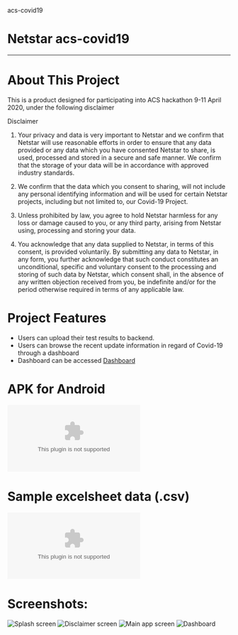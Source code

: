 acs-covid19



# Netstar acs-covid19

 

---

# About This Project

This is a product designed for participating into ACS hackathon 9-11 April 2020, under the following disclaimer

Disclaimer

1.	Your privacy and data is very important to Netstar and we confirm that Netstar will use 	reasonable efforts in order to ensure that any data provided or any data which you have 	consented Netstar to share, is used, processed and stored in a secure and safe manner. We 	confirm that the storage of your data will be in accordance with approved industry 	standards. 

2.	We confirm that the data which you consent to sharing, will not include any personal 	identifying information and will be used for certain Netstar projects, including but not limited 	to, our	Covid-19 Project.

3.	Unless prohibited by law, you agree to hold Netstar harmless for any loss or damage caused 	to you, or any third party, arising from Netstar using, processing and storing your data. 	
4.	You acknowledge that any data supplied to Netstar, in terms of this consent, is provided 	voluntarily. By submitting any data to Netstar, in any form, you further acknowledge that 	such conduct constitutes an unconditional, specific and voluntary consent to the processing 	and storing of such data by Netstar, which consent shall, in the absence of any 	written objection received from you, be indefinite and/or for the period otherwise required 	in terms of any applicable law. 



# Project Features

- Users can upload their test results to backend. 
- Users can browse the recent update information in regard of Covid-19 through a dashboard
- Dashboard can be accessed 
 [Dashboard](https://app.powerbi.com/view?r=eyJrIjoiNmFjMDg0ZGYtNWRkNC00NTcwLWFhNjUtYjA5MTkyMDA2MjE1IiwidCI6IjBhM2RhMThmLTIzOWYtNDZmOC1hNmFiLTc3NmJmODE0ZmQzZiIsImMiOjEwfQ%3D%3D)


# APK for Android 

![apk](https://github.com/Gharaibeh/acs-covid19/blob/master/Android%20APK/NetstarCovid.apk)

# Sample excelsheet data (.csv) 

![sheet](https://github.com/Gharaibeh/acs-covid19/blob/master/csv%20sample/NetstarCovid19%20.csv)

 
# Screenshots:

![Splash screen](https://github.com/Gharaibeh/acs-covid19/blob/master/Screenshots/splashscreen.png)
![Disclaimer screen](https://github.com/Gharaibeh/acs-covid19/blob/master/Screenshots/disclaimernew.png)
![Main app screen](https://github.com/Gharaibeh/acs-covid19/blob/master/Screenshots/home.png)
![Dashboard](https://github.com/Gharaibeh/acs-covid19/blob/master/Screenshots/dashboard.png)

